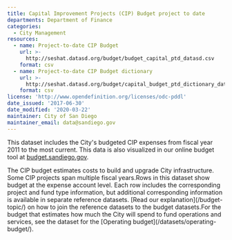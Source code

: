 ```yaml
---
title: Capital Improvement Projects (CIP) Budget project to date
departments: Department of Finance
categories:
  - City Management
resources:
  - name: Project-to-date CIP Budget
    url: >-
      http://seshat.datasd.org/budget/budget_capital_ptd_datasd.csv
    format: csv
  - name: Project-to-date CIP Budget dictionary
    url: >-
      http://seshat.datasd.org/budget/capital_budget_ptd_dictionary_datasd.csv
    format: csv
license: 'http://www.opendefinition.org/licenses/odc-pddl'
date_issued: '2017-06-30'
date_modified: '2020-03-22'
maintainer: City of San Diego
maintainer_email: data@sandiego.gov
---
```

This dataset includes the City's budgeted CIP expenses from fiscal year 2011 to the most current. This data is also visualized in our online budget tool at [budget.sandiego.gov](https://budget.sandiego.gov/transparency#/).
<!--more-->The CIP budget estimates costs to build and upgrade City infrastructure. Some CIP projects span multiple fiscal years.Rows in this dataset show budget at the expense account level. Each row includes the corresponding project and fund type information, but additional corresponding information is available in separate reference datasets. [Read our explanation](/budget-topic/) on how to join the reference datasets to the budget datasets.For the budget that estimates how much the City will spend to fund operations and services, see the dataset for the [Operating budget](/datasets/operating-budget/).